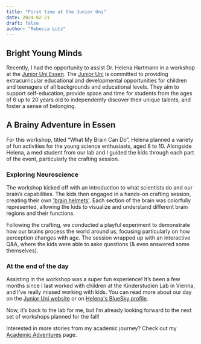 ```yaml
---
title: "First time at the Junior Uni"
date: 2024-02-21
draft: false
author: "Rebecca Lutz"
---
```


## Bright Young Minds

Recently, I had the opportunity to assist Dr. Helena Hartmann in a workshop at the [Junior Uni Essen](https://www.junioruni-essen.de/kurse/was-mein-gehirn-alles-kann-21-02-2024/). The [Junior Uni](https://www.junioruni-essen.de) is committed to providing extracurricular educational and developmental opportunities for children and teenagers of all backgrounds and educational levels. They aim to support self-education, provide space and time for students from the ages of 6 up to 20 years old to independently discover their unique talents, and foster a sense of belonging. 

## A Brainy Adventure in Essen

For this workshop, titled “What My Brain Can Do”, Helena planned a variety of fun activities for the young science enthusiasts, aged 8 to 10. Alongside Helena, a med student from our lab and I guided the kids through each part of the event, particularly the crafting session.

### Exploring Neuroscience

The workshop kicked off with an introduction to what scientists do and our brain’s capabilities. 
The kids then engaged in a hands-on crafting session, creating their own ['brain helmets'](https://ellenjmchenry.com/brain-hemisphere-hat/). Each section of the brain was colorfully represented, allowing the kids to visualize and understand different brain regions and their functions. 

Following the crafting, we conducted a playful experiment to demonstrate how our brains process the world around us, focusing particularly on how perception changes with age. The session wrapped up with an interactive Q&A, where the kids were able to aske questions (& even answered some themselves).

### At the end of the day

Assisting in the workshop was a super fun experience! It’s been a few months since I last worked with children at the Kinderstudien Lab in Vienna, and I've really missed working with kids. You can read more about our day on the [Junior Uni website](https://www.junioruni-essen.de/unsere-bis-jetzt-juengsten-neurowissenschaftlerinnen/) or on [Helena's BlueSky profile](https://bsky.app/profile/helenahartmann.bsky.social/post/3klwuzvuuoe2a).

Now, it’s back to the lab for me, but I’m already looking forward to the next set of workshops planned for the fall!

Interested in more stories from my academic journey? Check out my [Academic Adventures](/academic-adventures/) page.
